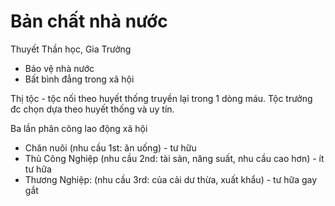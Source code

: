 # Bản chất nhà nước
Thuyết Thần học, Gia Trưởng
+ Bảo vệ nhà nước
+ Bất bình đẳng trong xã hội

Thị tộc - tộc nối theo huyết thống
	truyền lại trong 1 dòng máu. Tộc trưởng đc chọn dựa theo huyết thống và uy tín.

Ba lần phân công lao động xã hội
+ Chăn nuôi (nhu cầu 1st: ăn uống) - tư hữu
+ Thủ Công Nghiệp (nhu cầu 2nd: tài sản, năng suất, nhu cầu cao hơn) - ít tư hữa
+ Thương Nghiệp: (nhu cầu 3rd: của cải dư thừa, xuất khẩu) - tư hữa gay gắt

